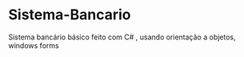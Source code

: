 # Sistema-Bancario
Sistema bancário básico feito com C# , usando orientação a objetos, windows forms
